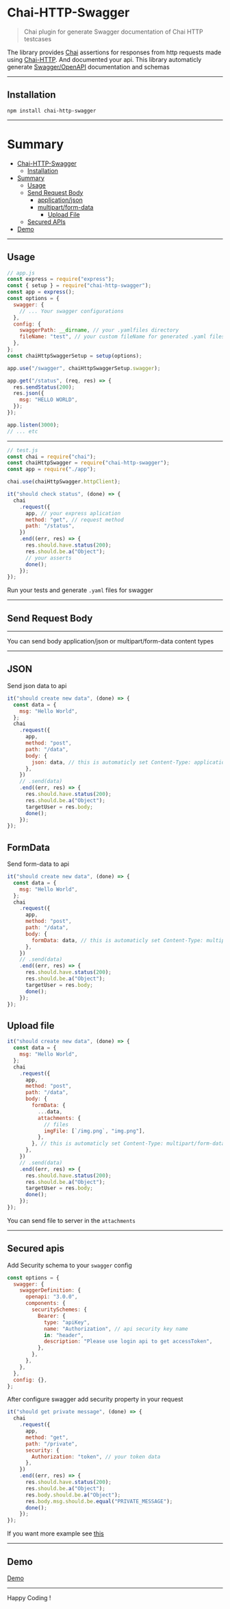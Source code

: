 # Chai-HTTP-Swagger

> Chai plugin for generate Swagger documentation of Chai HTTP testcases

The library provides [Chai](http://chaijs.com/) assertions for responses from http requests made using [Chai-HTTP](https://www.chaijs.com/plugins/chai-http/). And documented your api. This library automaticly generate [Swagger/OpenAPI](https://swagger.io/docs/specification/about/) documentation and schemas

---

## Installation

```
npm install chai-http-swagger
```

---

# Summary

- [Chai-HTTP-Swagger](#chai-http-swagger)
  - [Installation](#installation)
- [Summary](#summary)
  - [Usage](#usage)
  - [Send Request Body](#send-request-body)
    - [application/json](#json)
    - [multipart/form-data](#formdata)
      - [Upload File](#upload-file)
  - [Secured APIs](#secured-apis)
- [Demo](#demo)

---

## Usage

```javascript
// app.js
const express = require("express");
const { setup } = require("chai-http-swagger");
const app = express();
const options = {
  swagger: {
    // ... Your swagger configurations
  },
  config: {
    swaggerPath: __dirname, // your .yamlfiles directory
    fileName: "test", // your custom fileName for generated .yaml files
  },
};
const chaiHttpSwaggerSetup = setup(options);

app.use("/swagger", chaiHttpSwaggerSetup.swagger);

app.get("/status", (req, res) => {
  res.sendStatus(200);
  res.json({
    msg: "HELLO WORLD",
  });
});

app.listen(3000);
// ... etc
```

---

```javascript
// test.js
const chai = require("chai");
const chaiHttpSwagger = require("chai-http-swagger");
const app = require("./app");

chai.use(chaiHttpSwagger.httpClient);

it("should check status", (done) => {
  chai
    .request({
      app, // your express aplication
      method: "get", // request method
      path: "/status",
    })
    .end((err, res) => {
      res.should.have.status(200);
      res.should.be.a("Object");
      // your asserts
      done();
    });
});
```

Run your tests and generate `.yaml` files for swagger

---

## Send Request Body
---

You can send body application/json or multipart/form-data content types

---

## JSON

Send json data to api

```javascript
it("should create new data", (done) => {
  const data = {
    msg: "Hello World",
  };
  chai
    .request({
      app,
      method: "post",
      path: "/data",
      body: {
        json: data, // this is automaticly set Content-Type: application/json
      },
    })
    // .send(data)
    .end((err, res) => {
      res.should.have.status(200);
      res.should.be.a("Object");
      targetUser = res.body;
      done();
    });
});
```

## FormData

Send form-data to api

```javascript
it("should create new data", (done) => {
  const data = {
    msg: "Hello World",
  };
  chai
    .request({
      app,
      method: "post",
      path: "/data",
      body: {
        formData: data, // this is automaticly set Content-Type: multipart/form-data
      },
    })
    // .send(data)
    .end((err, res) => {
      res.should.have.status(200);
      res.should.be.a("Object");
      targetUser = res.body;
      done();
    });
});
```

## Upload file

```javascript
it("should create new data", (done) => {
  const data = {
    msg: "Hello World",
  };
  chai
    .request({
      app,
      method: "post",
      path: "/data",
      body: {
        formData: {
          ...data,
          attachments: {
            // files
            imgFile: [`/img.png`, "img.png"],
          },
        }, // this is automaticly set Content-Type: multipart/form-data
      },
    })
    // .send(data)
    .end((err, res) => {
      res.should.have.status(200);
      res.should.be.a("Object");
      targetUser = res.body;
      done();
    });
});
```
You can send file to server in the `attachments`

---

## Secured apis

Add Security schema to your `swagger` config

```javascript
const options = {
  swagger: {
    swaggerDefinition: {
      openapi: "3.0.0",
      components: {
        securitySchemes: {
          Bearer: {
            type: "apiKey",
            name: "Authorization", // api security key name
            in: "header",
            description: "Please use login api to get accessToken",
          },
        },
      },
    },
  },
  config: {},
};
```

After configure swagger add security property in your request

```javascript
it("should get private message", (done) => {
  chai
    .request({
      app,
      method: "get",
      path: "/private",
      security: {
        Authorization: "token", // your token data
      },
    })
    .end((err, res) => {
      res.should.have.status(200);
      res.should.be.a("Object");
      res.body.should.be.a("Object");
      res.body.msg.should.be.equal("PRIVATE_MESSAGE");
      done();
    });
});
```

If you want more example see [this](https://github.com/AhmadulinJs/chai-http-swagger-examples/blob/main/src/test/testSecureApis.test.js)

---

## Demo

[Demo](https://github.com/AhmadulinJs/chai-http-swagger-examples)

---

Happy Coding !
